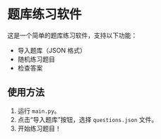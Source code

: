 # 题库练习软件

这是一个简单的题库练习软件，支持以下功能：
- 导入题库（JSON 格式）
- 随机练习题目
- 检查答案

## 使用方法
1. 运行 `main.py`。
2. 点击“导入题库”按钮，选择 `questions.json` 文件。
3. 开始练习题目！